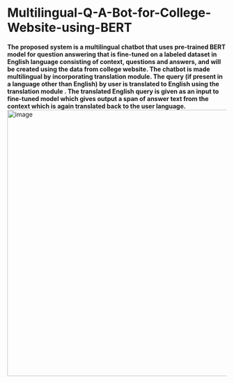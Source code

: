 # Multilingual-Q-A-Bot-for-College-Website-using-BERT
**The proposed system is a multilingual chatbot that uses  pre-trained BERT model for question answering that is fine-tuned on a labeled dataset in English language consisting of context, questions and answers, and will be created using the data from college website. The chatbot is made multilingual by incorporating translation module. The  query (if present in a language other than English) by user is translated to English using the translation module . The translated English query is given as an input to fine-tuned model which gives output a span of answer text from the context which is again translated back to the user language.**
<img width="612" alt="image" src="https://github.com/Harshith0509/Multilingual-Q-A-Bot-for-College-Website-using-BERT/assets/145513499/ff32379f-186e-43d1-a700-4c9614810d87">


